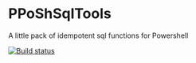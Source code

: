 # PPoShSqlTools
A little pack of idempotent sql functions for Powershell


[![Build status](https://ci.appveyor.com/api/projects/status/xysmqfl2ex918h9t/branch/master?svg=true)](https://ci.appveyor.com/project/PPOSHGROUP/pposhsqltools/branch/master)

